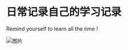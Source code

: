# 日常记录自己的学习记录
Remind yourself to learn all the time !

![图片](https://user-images.githubusercontent.com/53028208/128492067-d6b98808-5bcf-4903-8c79-e0a0d65680f1.png)

